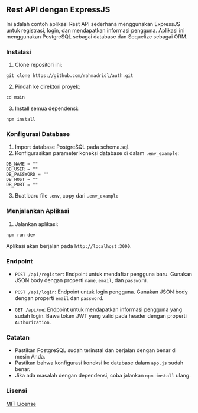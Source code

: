 ## Rest API dengan ExpressJS

Ini adalah contoh aplikasi Rest API sederhana menggunakan ExpressJS untuk registrasi, login, dan mendapatkan informasi pengguna. Aplikasi ini menggunakan PostgreSQL sebagai database dan Sequelize sebagai ORM.

### Instalasi

1. Clone repositori ini:

```
git clone https://github.com/rahmadridl/auth.git
```

2. Pindah ke direktori proyek:

```
cd main
```

3. Install semua dependensi:

```
npm install
```

### Konfigurasi Database

1. Import database PostgreSQL pada schema.sql.
2. Konfigurasikan parameter koneksi database di dalam `.env_example`:

```
DB_NAME = ""
DB_USER = ""
DB_PASSWORD = ""
DB_HOST = ""
DB_PORT = ""
```

3. Buat baru file `.env`, copy dari `.env_example`

### Menjalankan Aplikasi

1. Jalankan aplikasi:

```
npm run dev
```

Aplikasi akan berjalan pada `http://localhost:3000`.

### Endpoint

- `POST /api/register`: Endpoint untuk mendaftar pengguna baru. Gunakan JSON body dengan properti `name`, `email`, dan `password`.

- `POST /api/login`: Endpoint untuk login pengguna. Gunakan JSON body dengan properti `email` dan `password`.

- `GET /api/me`: Endpoint untuk mendapatkan informasi pengguna yang sudah login. Bawa token JWT yang valid pada header dengan properti `Authorization`.

### Catatan

- Pastikan PostgreSQL sudah terinstal dan berjalan dengan benar di mesin Anda.
- Pastikan bahwa konfigurasi koneksi ke database dalam `app.js` sudah benar.
- Jika ada masalah dengan dependensi, coba jalankan `npm install` ulang.

### Lisensi

[MIT License](LICENSE)
